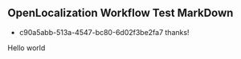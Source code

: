 ## OpenLocalization Workflow Test MarkDown
* c90a5abb-513a-4547-bc80-6d02f3be2fa7 
thanks!

Hello world
